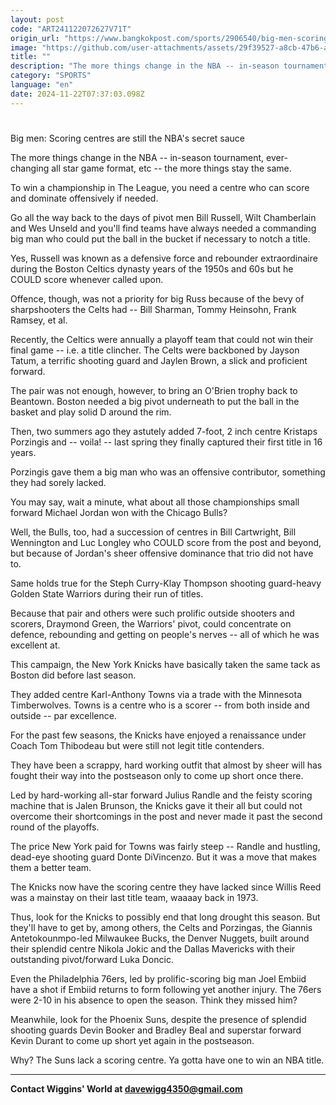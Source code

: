 ```yaml
---
layout: post
code: "ART241122072627V71T"
origin_url: "https://www.bangkokpost.com/sports/2906540/big-men-scoring-centres-are-still-the-nbas-secret-sauce"
image: "https://github.com/user-attachments/assets/29f39527-a8cb-47b6-a925-156f51398467"
title: ""
description: "The more things change in the NBA -- in-season tournament, ever-changing all star game format, etc -- the more things stay the same."
category: "SPORTS"
language: "en"
date: 2024-11-22T07:37:03.098Z
---
```


# 

Big men: Scoring centres are still the NBA's secret sauce

The more things change in the NBA -- in-season tournament, ever-changing all star game format, etc -- the more things stay the same.

To win a championship in The League, you need a centre who can score and dominate offensively if needed.

Go all the way back to the days of pivot men Bill Russell, Wilt Chamberlain and Wes Unseld and you'll find teams have always needed a commanding big man who could put the ball in the bucket if necessary to notch a title.

Yes, Russell was known as a defensive force and rebounder extraordinaire during the Boston Celtics dynasty years of the 1950s and 60s but he COULD score whenever called upon.

Offence, though, was not a priority for big Russ because of the bevy of sharpshooters the Celts had -- Bill Sharman, Tommy Heinsohn, Frank Ramsey, et al.

Recently, the Celtics were annually a playoff team that could not win their final game -- i.e. a title clincher. The Celts were backboned by Jayson Tatum, a terrific shooting guard and Jaylen Brown, a slick and proficient forward.

The pair was not enough, however, to bring an O'Brien trophy back to Beantown. Boston needed a big pivot underneath to put the ball in the basket and play solid D around the rim.

Then, two summers ago they astutely added 7-foot, 2 inch centre Kristaps Porzingis and -- voila! -- last spring they finally captured their first title in 16 years.

Porzingis gave them a big man who was an offensive contributor, something they had sorely lacked.

You may say, wait a minute, what about all those championships small forward Michael Jordan won with the Chicago Bulls?

Well, the Bulls, too, had a succession of centres in Bill Cartwright, Bill Wennington and Luc Longley who COULD score from the post and beyond, but because of Jordan's sheer offensive dominance that trio did not have to.

Same holds true for the Steph Curry-Klay Thompson shooting guard-heavy Golden State Warriors during their run of titles.

Because that pair and others were such prolific outside shooters and scorers, Draymond Green, the Warriors' pivot, could concentrate on defence, rebounding and getting on people's nerves -- all of which he was excellent at.

This campaign, the New York Knicks have basically taken the same tack as Boston did before last season.

They added centre Karl-Anthony Towns via a trade with the Minnesota Timberwolves. Towns is a centre who is a scorer -- from both inside and outside -- par excellence.

For the past few seasons, the Knicks have enjoyed a renaissance under Coach Tom Thibodeau but were still not legit title contenders.

They have been a scrappy, hard working outfit that almost by sheer will has fought their way into the postseason only to come up short once there.

Led by hard-working all-star forward Julius Randle and the feisty scoring machine that is Jalen Brunson, the Knicks gave it their all but could not overcome their shortcomings in the post and never made it past the second round of the playoffs.

The price New York paid for Towns was fairly steep -- Randle and hustling, dead-eye shooting guard Donte DiVincenzo. But it was a move that makes them a better team.

The Knicks now have the scoring centre they have lacked since Willis Reed was a mainstay on their last title team, waaaay back in 1973.

Thus, look for the Knicks to possibly end that long drought this season. But they'll have to get by, among others, the Celts and Porzingas, the Giannis Antetokounmpo-led Milwaukee Bucks, the Denver Nuggets, built around their splendid centre Nikola Jokic and the Dallas Mavericks with their outstanding pivot/forward Luka Doncic.

Even the Philadelphia 76ers, led by prolific-scoring big man Joel Embiid have a shot if Embiid returns to form following yet another injury. The 76ers were 2-10 in his absence to open the season. Think they missed him?

Meanwhile, look for the Phoenix Suns, despite the presence of splendid shooting guards Devin Booker and Bradley Beal and superstar forward Kevin Durant to come up short yet again in the postseason.

Why? The Suns lack a scoring centre. Ya gotta have one to win an NBA title.

* * *

**Contact Wiggins' World at [davewigg4350@gmail.com](mailto:davewigg4350@gmail.com)**